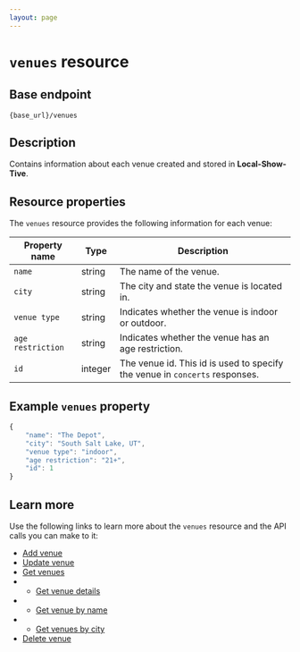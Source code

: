 ```yaml
---
layout: page
---
```


# `venues` resource

## Base endpoint

```shell
{base_url}/venues
```

## Description

Contains information about each venue created and stored in **Local-Show-Tive**.

## Resource properties

The `venues` resource provides the following information for each venue:

| Property name | Type | Description |
| ------------- | ----------- | ----------- |
| `name` | string | The name of the venue. |
| `city` | string | The city and state the venue is located in. |
| `venue type` | string | Indicates whether the venue is indoor or outdoor. |
| `age restriction` | string | Indicates whether the venue has an age restriction. |
| `id` | integer | The venue id. This id is used to specify the venue in `concerts` responses. |

## Example `venues` property

```js
{
    "name": "The Depot",
    "city": "South Salt Lake, UT",
    "venue type": "indoor",
    "age restriction": "21+",
    "id": 1
}
```

## Learn more

Use the following links to learn more about the `venues` resource and the API calls you can make to it:
- [Add venue](post-add-venue.md)
- [Update venue](put-update-venue.md)
- [Get venues](get-venues.md)
- - [Get venue details](get-venue-details.md)
- - [Get venue by name](get-venue-by-name.md)
- - [Get venues by city](get-venues-by-city.md)
- [Delete venue](delete-venue.md)